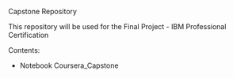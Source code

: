 Capstone Repository

This repository will be used for the Final Project - IBM Professional Certification

Contents:

- Notebook Coursera_Capstone
